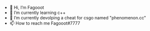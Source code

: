 - 👋 Hi, I’m Fagooot
- 🌱 I’m currently learning c++
- 👀 I’m currently devolping a cheat for csgo named "phenomenon.cc"
- 📫 How to reach me Fagooot#7777

<!---
Fagooothvh/Fagooothvh is a ✨ special ✨ repository because its `README.md` (this file) appears on your GitHub profile.
You can click the Preview link to take a look at your changes.
--->
